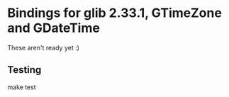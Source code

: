 Bindings for glib 2.33.1, GTimeZone and GDateTime
=============
These aren't ready yet :)


Testing
-------
make test